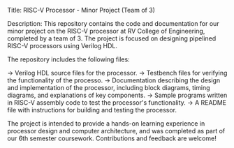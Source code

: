 Title: RISC-V Processor - Minor Project (Team of 3)

Description: This repository contains the code and documentation for our minor project on the RISC-V processor at RV College of Engineering, completed by a team of 3. The project is focused on designing pipelined RISC-V processors using Verilog HDL.

The repository includes the following files:

-> Verilog HDL source files for the processor. -> Testbench files for verifying the functionality of the processo. -> Documentation describing the design and implementation of the processor, including block diagrams, timing diagrams, and explanations of key components. -> Sample programs written in RISC-V assembly code to test the processor's functionality. -> A README file with instructions for building and testing the processor.

The project is intended to provide a hands-on learning experience in processor design and computer architecture, and was completed as part of our 6th semester coursework. Contributions and feedback are welcome!

